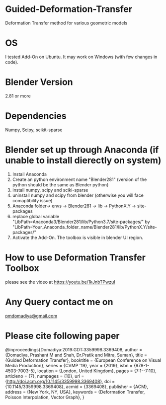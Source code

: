 # Guided-Deformation-Transfer
Deformation Transfer method for various geometric models

# OS
I tested Add-On on Ubuntu. It may work on Windows (with few changes in code).

# Blender Version
  2.81 or more

# Dependencies
Numpy, Scipy, scikit-sparse

# Blender set up through Anaconda (if unable to install dierectly on system)
1. Install Anaconda
2. Create an python environment name "Blender281" (version of the python should be the same as Blender python)
3. install numpy, scipy and sciki-sparse
4. uninstall numpy and scipy from blender (otherwise you will face comaptibility issue)
6. Anaconda folder-> envs -> Blender281 -> lib -> PythonX.Y -> site-packages
5. replace global variable "LibPath=Anaconda3/Blender281/lib/Python3.7/site-packages/" by 
   "LibPath=Your_Anaconda_folder_name/Blender281/lib/PythonX.Y/site-packages/"
6. Activate the Add-On.
   The toolbox is visible in blender UI region.
   
    

# How to use Deformation Transfer Toolbox
please see the video at https://youtu.be/1kJnbTPwzuI
# Any Query contact me on
pmdomadiya@gmail.com

# Please cite following paper

@inproceedings{Domadiya:2019:GDT:3359998.3369408,
 author = {Domadiya, Prashant M and Shah, Dr.Pratik and Mitra, Suman},
 title = {Guided Deformation Transfer},
 booktitle = {European Conference on Visual Media Production},
 series = {CVMP '19},
 year = {2019},
 isbn = {978-1-4503-7003-5},
 location = {London, United Kingdom},
 pages = {7:1--7:10},
 articleno = {7},
 numpages = {10},
 url = {http://doi.acm.org/10.1145/3359998.3369408},
 doi = {10.1145/3359998.3369408},
 acmid = {3369408},
 publisher = {ACM},
 address = {New York, NY, USA},
 keywords = {Deformation Transfer, Poisson Interpolation, Vector Graph},
} 
